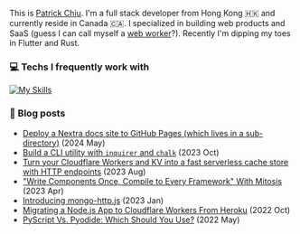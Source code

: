 
This is [Patrick Chiu](https://patrick-kw-chiu.github.io). I'm a full stack developer from Hong Kong 🇭🇰 and currently reside in Canada 🇨🇦. I specialized in building web products and SaaS (guess I can call myself a [web worker](https://developer.mozilla.org/en-US/docs/Web/API/Web_Workers_API/Using_web_workers)?). Recently I'm dipping my toes in Flutter and Rust.

### 💻 Techs I frequently work with

[![My Skills](https://skillicons.dev/icons?i=ts,js,html,css,react,nextjs,nodejs,python,workers,mongo,lit,gcp)](https://skillicons.dev)

### 📝 Blog posts

<!--
- [A Glimpse of Val.Town - Cloud Scripting Platform to Write and Run Code](https://itnext.io/a-glimpse-of-val-town-cloud-scripting-platform-to-write-and-run-code-894de4b2d3de) (2023 Sep)
- [Need some quick cache? Try Cache Cloud!](https://blog.stackademic.com/need-some-quick-cache-try-cache-cloud-35269aa703eb) (2023 Aug)
- [In-memory Database for Cloudflare Workers with Upstash](https://betterprogramming.pub/in-memory-database-for-cloudflare-workers-b9c61810ef37) (2022 Nov)
- [Using Cloudflare KV store in Cloudflare Workers](https://javascript.plainenglish.io/using-cloudflare-kv-store-in-cloudflare-workers-d796d68834ce) (2023 Jul)
-->
- [Deploy a Nextra docs site to GitHub Pages (which lives in a sub-directory)](https://medium.com/gitconnected/deploy-a-nextra-docs-site-to-github-pages-which-lives-in-a-sub-directory-1d299f55b8d8) (2024 May)
- [Build a CLI utility with `inquirer` and `chalk`](https://levelup.gitconnected.com/build-a-cli-utility-with-inquirer-and-chalk-818bc8add4be) (2023 Oct)
- [Turn your Cloudflare Workers and KV into a fast serverless cache store with HTTP endpoints](https://dev.to/patrickkwchiu/turn-your-cloudflare-workers-and-kv-into-a-fast-serverless-cache-store-with-http-endpoints-102g) (2023 Aug)
- ["Write Components Once, Compile to Every Framework" With Mitosis](https://betterprogramming.pub/write-components-once-compile-to-every-framework-with-mitosis-9330411d21e4) (2023 Apr)
- [Introducing mongo-http.js](https://betterprogramming.pub/introducing-mongo-http-js-5ae2d74f2155) (2023 Jan)
- [Migrating a Node.js App to Cloudflare Workers From Heroku](https://betterprogramming.pub/migrating-a-node-js-app-to-cloudflare-workers-from-heroku-62c679552af) (2022 Oct)
- [PyScript Vs. Pyodide: Which Should You Use?](https://python.plainenglish.io/pyscript-or-pyodide-f0f1dc10291f) (2022 May)
